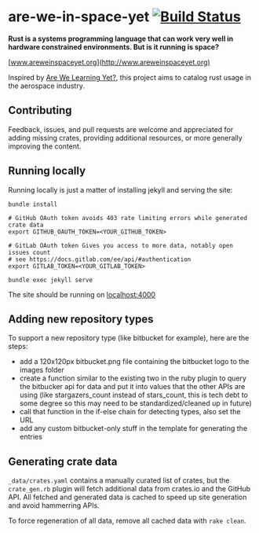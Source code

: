 # are-we-in-space-yet [![Build Status](https://travis-ci.org/AeroRust/are-we-in-space-yet.svg?branch=master)](https://travis-ci.org/AeroRust/are-we-in-space-yet)

**Rust is a systems programming language that can work very well in hardware constrained environments. But is it running is space?**

[www.areweinspaceyet.org](http://www.areweinspaceyet.org)

Inspired by [Are We Learning Yet?](http://arewelearningyet.com/), this project aims to catalog rust usage in the aerospace industry.

## Contributing

Feedback, issues, and pull requests are welcome and appreciated for adding missing crates,
providing additional resources, or more generally improving the content.

## Running locally

Running locally is just a matter of installing jekyll and serving the site:

```
bundle install

# GitHub OAuth token avoids 403 rate limiting errors while generated crate data
export GITHUB_OAUTH_TOKEN=<YOUR_GITHUB_TOKEN>

# GitLab OAuth token Gives you access to more data, notably open issues count
# see https://docs.gitlab.com/ee/api/#authentication
export GITLAB_TOKEN=<YOUR_GITLAB_TOKEN>

bundle exec jekyll serve
```

The site should be running on [localhost:4000](http://localhost:4000)

## Adding new repository types

To support a new repository type (like bitbucket for example), here are the steps:

- add a 120x120px bitbucket.png file containing the bitbucket logo to the images folder
- create a function similar to the existing two in the ruby plugin to query the bitbucker api for data and put it into values that the other APIs are using (like stargazers_count instead of stars_count, this is tech debt to some degree so this may need to be standardized/cleaned up in future)
- call that function in the if-else chain for detecting types, also set the URL
- add any custom bitbucket-only stuff in the template for generating the entries


## Generating crate data

`_data/crates.yaml` contains a manually curated list of crates,
but the `crate_gen.rb` plugin will fetch additional data from crates.io
and the GitHub API. All fetched and generated data is cached
to speed up site generation and avoid hammerring APIs.

To force regeneration of all data, remove all cached data with `rake clean`.
